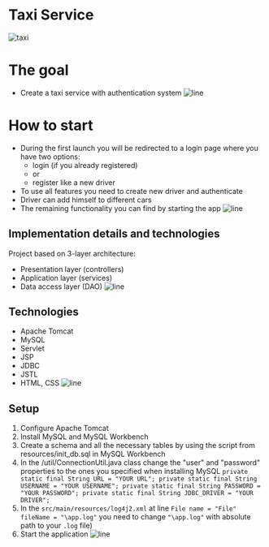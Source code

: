 # Taxi Service
![taxi](https://upload.wikimedia.org/wikipedia/commons/thumb/0/03/TAXI.jpg/800px-TAXI.jpg)

# The goal
* Create a taxi service with authentication system
![line](https://raw.githubusercontent.com/andreasbm/readme/master/assets/lines/rainbow.png)
# How to start
* During the first launch you will be redirected to a login page where you have two options:
    * login (if you already registered)
    * or
    * register like a new driver
* To use all features you need to create new driver and authenticate
* Driver can add himself to different cars
* The remaining functionality you can find by starting the app
![line](https://raw.githubusercontent.com/andreasbm/readme/master/assets/lines/rainbow.png)
## Implementation details and technologies
Project based on 3-layer architecture:
* Presentation layer (controllers)
* Application layer (services)
* Data access layer (DAO)
![line](https://raw.githubusercontent.com/andreasbm/readme/master/assets/lines/rainbow.png)
## Technologies 
* Apache Tomcat
* MySQL
* Servlet
* JSP
* JDBC
* JSTL
* HTML, CSS
![line](https://raw.githubusercontent.com/andreasbm/readme/master/assets/lines/rainbow.png)
## Setup
1. Configure Apache Tomcat
2. Install MySQL and MySQL Workbench
3. Create a schema and all the necessary tables by using the script from resources/init_db.sql in MySQL Workbench
4. In the /util/ConnectionUtil.java class change the "user" and "password" properties to the ones you specified when installing MySQL
   `private static final String URL = "YOUR URL";
    private static final String USERNAME = "YOUR USERNAME";
    private static final String PASSWORD = "YOUR PASSWORD";
    private static final String JDBC_DRIVER = "YOUR DRIVER";`
5. In the `src/main/resources/log4j2.xml` at line
   `File name = "File" fileName = "\app.log"`
   you need to change `"\app.log"` with absolute path to your `.log` file)
6. Start the application
![line](https://raw.githubusercontent.com/andreasbm/readme/master/assets/lines/rainbow.png)
